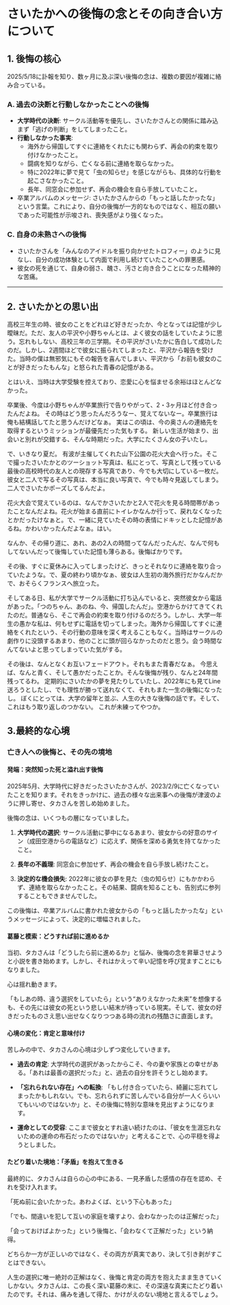 # さいたかへの後悔の念とその向き合い方について

## 1. 後悔の核心

2025/5/18に訃報を知り、数ヶ月に及ぶ深い後悔の念は、複数の要因が複雑に絡み合っている。

### A. 過去の決断と行動しなかったことへの後悔

- **大学時代の決断**: サークル活動等を優先し、さいたかさんとの関係に踏み込まず「逃げの判断」をしてしまったこと。
- **行動しなかった事実**:
    - 海外から帰国してすぐに連絡をくれたにも関わらず、再会の約束を取り付けなかったこと。
    - 闘病を知りながら、亡くなる前に連絡を取らなかった。
    - 特に2022年に夢で見て「虫の知らせ」を感じながらも、具体的な行動を起こさなかったこと。
    - 長年、同窓会に参加せず、再会の機会を自ら手放していたこと。
- 卒業アルバムのメッセージ: さいたかさんからの「もっと話したかったな」という言葉。これにより、自分の後悔が一方的なものではなく、相互の願いであった可能性が示唆され、喪失感がより強くなった。
### C. 自身の未熟さへの後悔

- さいたかさんを「みんなのアイドルを振り向かせたトロフィー」のように見なし、自分の成功体験として内面で利用し続けていたことへの罪悪感。
- 彼女の死を通じて、自身の弱さ、醜さ、汚さと向き合うことになった精神的な苦痛。

---

## 2. さいたかとの思い出

高校三年生の時、彼女のことをどれほど好きだったか、今となっては記憶が少し曖昧だ。ただ、友人の平沢や小野ちゃんとは、よく彼女の話をしていたように思う。忘れもしない、高校三年の三学期。その平沢がさいたかに告白して成功したのだ。しかし、2週間ほどで彼女に振られてしまったと、平沢から報告を受けた。当時の僕は無邪気にもその報告を喜んでしまい、平沢から「お前も彼女のことが好きだったもんな」と怒られた青春の記憶がある。

とはいえ、当時は大学受験を控えており、恋愛に心を悩ませる余裕はほとんどなかった。

卒業後、今度は小野ちゃんが卒業旅行で告りやがって、2・3ヶ月ほど付き合ったんだよね。
その時はどう思ったんだろうなー、覚えてないなー。卒業旅行は俺も結構話してたと思うんだけどなぁ。
実はこの頃は、今の奥さんの連絡先を取得するというミッションが最優先だった気もする。
新しい生活が始まり、出会いと別れが交錯する、そんな時期だった。大学にたくさん女の子いたし。

で、いきなり夏だ。
有波が主催してくれた山下公園の花火大会へ行った。そこで撮ったさいたかとのツーショット写真は、私にとって、写真として残っている最後の高校時代の友人との現存する写真であり、今でも大切にしている一枚だ。彼女と二人で写るその写真は、本当に良い写真で、今でも時々見返してしまう。二人でさいたかポーズしてるんだよ。

花火大会で覚えているのは、なんでかさいたかと2人で花火を見る時間帯があったことなんだよね。花火が始まる直前にトイレかなんか行って、戻れなくなったとかだったけなぁと。で、一緒に見ていたその時の表情にドキッとした記憶があるね。かわいかったんだよなぁ。はい。

なんか、その帰り道に、あれ、あの2人の時間ってなんだったんだ、なんで何もしてないんだって後悔していた記憶も薄らある。後悔ばかりです。

その後、すぐに夏休みに入ってしまったけど、きっとそれなりに連絡を取り合っていたような。で、夏の終わり頃かなぁ、彼女は人生初の海外旅行だかなんだかで、おそらくフランスへ旅立った。

そしてある日、私が大学でサークル活動に打ち込んでいると、突然彼女から電話があった。「つのちゃん、あのね、今、帰国したんだ」。空港からかけてきてくれたのだ。普通なら、そこで再会の約束を取り付けるのだろう。しかし、大学一年生の愚かな私は、何もせずに電話を切ってしまった。海外から帰国してすぐに連絡をくれたという、その行動の意味を深く考えることもなく。当時はサークルの劇作りに没頭するあまり、他のことに頭が回らなかったのだと思う。会う時間なんてないよと思ってしまっていた気がする。

その後は、なんとなくお互いフェードアウト。それもまた青春だなぁ。
今思えば、なんと青く、そして愚かだったことか。そんな後悔が残り、なんと24年間残ってるわ。
定期的にさいたかの夢を見たりしていたし、2022年にも見てLine送ろうとしたし、でも理性が勝って送れなくて、それもまた一生の後悔になったし。
ぼくにとっては、大学の留年と並ぶ、人生の大きな後悔の話です。そして、これはもう取り返しのつかない。
これが未練ってやつか。

## 3.最終的な心境

### 亡き人への後悔と、その先の境地

#### 発端：突然知った死と溢れ出す後悔

2025年5月、大学時代に好きだったさいたかさんが、2023/2/9に亡くなっていたことを知ります。それをきっかけに、過去の様々な出来事への後悔が津波のように押し寄せ、タカさんを苦しめ始めました。

後悔の念は、いくつもの層になっていました。

1. **大学時代の選択**: サークル活動に夢中になるあまり、彼女からの好意のサイン（成田空港からの電話など）に応えず、関係を深める勇気を持てなかったこと。
    
2. **長年の不義理**: 同窓会に参加せず、再会の機会を自ら手放し続けたこと。
    
3. **決定的な機会損失**: 2022年に彼女の夢を見た（虫の知らせ）にもかかわらず、連絡を取らなかったこと。その結果、闘病を知ることも、告別式に参列することもできませんでした。
    

この後悔は、卒業アルバムに書かれた彼女からの「もっと話したかったな」というメッセージによって、決定的に増幅されました。

#### 葛藤と模索：どうすれば前に進めるか

当初、タカさんは「どうしたら前に進めるか」と悩み、後悔の念を昇華させようと小説を書き始めます。しかし、それはかえって辛い記憶を呼び覚ますことにもなりました。

心は揺れ動きます。

「もしあの時、違う選択をしていたら」という“ありえなかった未来”を想像するも、その先には彼女の死という悲しい結末が待っている現実。そして、彼女の好きだったものさえ思い出せなくなりつつある時の流れの残酷さに直面します。

#### 心境の変化：肯定と意味付け

苦しみの中で、タカさんの心境は少しずつ変化していきます。

- **過去の肯定**: 大学時代の選択があったからこそ、今の妻や家族との幸せがある。「あれは最善の選択だった」と、過去の自分を許そうとし始めます。
    
- **「忘れられない存在」への転換**: 「もし付き合っていたら、綺麗に忘れてしまったかもしれない。でも、忘れられずに苦しんでいる自分が一人くらいいてもいいのではないか」と、その後悔に特別な意味を見出すようになります。
    
- **運命としての受容**: ここまで彼女とすれ違い続けたのは、「彼女を生涯忘れないための運命の布石だったのではないか」と考えることで、心の平穏を得ようとしました。
    

#### たどり着いた境地：「矛盾」を抱えて生きる

最終的に、タカさんは自らの心の中にある、一見矛盾した感情の存在を認め、それを受け入れます。

「死ぬ前に会いたかった。あわよくば、という下心もあった」

「でも、間違いを犯して互いの家庭を壊すより、会わなかったのは正解だった」

「会っておけばよかった」という後悔と、「会わなくて正解だった」という納得。

どちらか一方が正しいのではなく、その両方が真実であり、決して引き剥がすことはできない。

人生の選択に唯一絶対の正解はなく、後悔と肯定の両方を抱えたまま生きていくしかない。タカさんは、この長く深い葛藤の末に、その深遠な真実にたどり着いたのです。それは、痛みを通して得た、かけがえのない境地と言えるでしょう。